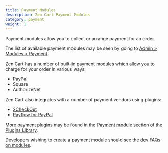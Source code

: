 ```yaml
---
title: Payment Modules
description: Zen Cart Payment Modules
category: payment
weight: 1
---
```


Payment modules allow you to collect or arrange payment for an order.

The list of available payment modules may be seen by going to [Admin > Modules > Payment](/user/admin_pages/modules/payment/).

Zen Cart has a number of built-in payment modules which allow you to charge for your order in various ways: 

- PayPal  
- Square 
- AuthorizeNet

Zen Cart also integrates with a number of payment vendors using plugins:

- [2CheckOut](https://www.zen-cart.com/downloads.php?do=file&id=84)
- [Payflow for PayPal](https://www.zen-cart.com/downloads.php?do=file&id=212)

More payment plugins may be found in the [Payment module section of the Plugins Library](https://www.zen-cart.com/downloads.php?do=cat&id=8).

Developers wishing to create a payment module should see the [dev FAQs on modules](/dev/code/modules/). 
